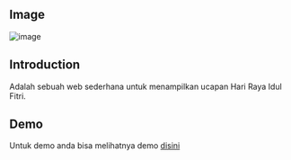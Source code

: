 ## Image

![image](https://github.com/nanangriyadi/idulfitri-2024/assets/3053485/dd6a2746-4c9f-412c-91c9-bd9b7f9e3c10)

## Introduction

Adalah sebuah web sederhana untuk menampilkan ucapan Hari Raya Idul Fitri.

## Demo

Untuk demo anda bisa melihatnya demo [disini](https://eid-mubarak-1445h.vercel.app/)
